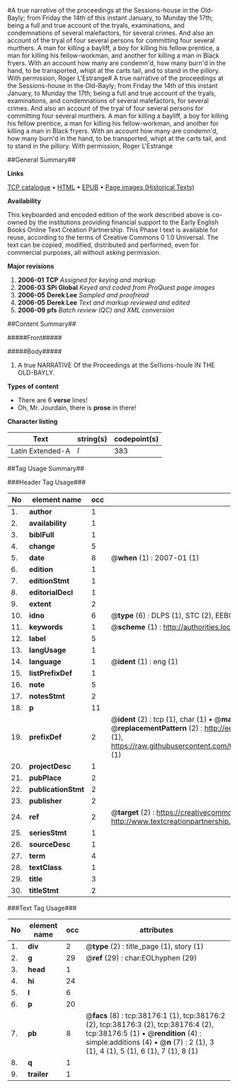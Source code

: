 #A true narrative of the proceedings at the Sessions-house in the Old-Bayly; from Friday the 14th of this instant January, to Munday the 17th; being a full and true account of the tryals, examinations, and condemnations of several malefactors, for several crimes. And also an account of the tryal of four several persons for committing four several murthers. A man for killing a bayliff, a boy for killing his fellow prentice, a man for killing his fellow-workman, and another for killing a man in Black fryers. With an account how many are condemn'd, how many burn'd in the hand, to be transported, whipt at the carts tail, and to stand in the pillory. With permission, Roger L'Estrange#
A true narrative of the proceedings at the Sessions-house in the Old-Bayly; from Friday the 14th of this instant January, to Munday the 17th; being a full and true account of the tryals, examinations, and condemnations of several malefactors, for several crimes. And also an account of the tryal of four several persons for committing four several murthers. A man for killing a bayliff, a boy for killing his fellow prentice, a man for killing his fellow-workman, and another for killing a man in Black fryers. With an account how many are condemn'd, how many burn'd in the hand, to be transported, whipt at the carts tail, and to stand in the pillory. With permission, Roger L'Estrange

##General Summary##

**Links**

[TCP catalogue](http://www.ota.ox.ac.uk/tcp/)  • 
[HTML](http://tei.it.ox.ac.uk/tcp/Texts-HTML/free/A63/A63587.html)  • 
[EPUB](http://tei.it.ox.ac.uk/tcp/Texts-EPUB/free/A63/A63587.epub) • 
[Page images (Historical Texts)](https://data.historicaltexts.jisc.ac.uk/view?pubId=eebo-99833698e&pageId=eebo-99833698e-38176-1)

**Availability**

This keyboarded and encoded edition of the
	       work described above is co-owned by the institutions
	       providing financial support to the Early English Books
	       Online Text Creation Partnership. This Phase I text is
	       available for reuse, according to the terms of Creative
	       Commons 0 1.0 Universal. The text can be copied,
	       modified, distributed and performed, even for
	       commercial purposes, all without asking permission.

**Major revisions**

1. __2006-01__ __TCP__ *Assigned for keying and markup*
1. __2006-03__ __SPi Global__ *Keyed and coded from ProQuest page images*
1. __2006-05__ __Derek Lee__ *Sampled and proofread*
1. __2006-05__ __Derek Lee__ *Text and markup reviewed and edited*
1. __2006-09__ __pfs__ *Batch review (QC) and XML conversion*

##Content Summary##

#####Front#####

#####Body#####

1. A true NARRATIVE Of the Proceedings at the Seſſions-houſe IN THE OLD-BAYLY.

**Types of content**

  * There are 6 **verse** lines!
  * Oh, Mr. Jourdain, there is **prose** in there!

**Character listing**


|Text|string(s)|codepoint(s)|
|---|---|---|
|Latin Extended-A|ſ|383|

##Tag Usage Summary##

###Header Tag Usage###

|No|element name|occ|attributes|
|---|---|---|---|
|1.|__author__|1||
|2.|__availability__|1||
|3.|__biblFull__|1||
|4.|__change__|5||
|5.|__date__|8| @__when__ (1) : 2007-01 (1)|
|6.|__edition__|1||
|7.|__editionStmt__|1||
|8.|__editorialDecl__|1||
|9.|__extent__|2||
|10.|__idno__|6| @__type__ (6) : DLPS (1), STC (2), EEBO-CITATION (1), PROQUEST (1), VID (1)|
|11.|__keywords__|1| @__scheme__ (1) : http://authorities.loc.gov/ (1)|
|12.|__label__|5||
|13.|__langUsage__|1||
|14.|__language__|1| @__ident__ (1) : eng (1)|
|15.|__listPrefixDef__|1||
|16.|__note__|5||
|17.|__notesStmt__|2||
|18.|__p__|11||
|19.|__prefixDef__|2| @__ident__ (2) : tcp (1), char (1)  •  @__matchPattern__ (2) : ([0-9\-]+):([0-9IVX]+) (1), (.+) (1)  •  @__replacementPattern__ (2) : http://eebo.chadwyck.com/downloadtiff?vid=$1&page=$2 (1), https://raw.githubusercontent.com/textcreationpartnership/Texts/master/tcpchars.xml#$1 (1)|
|20.|__projectDesc__|1||
|21.|__pubPlace__|2||
|22.|__publicationStmt__|2||
|23.|__publisher__|2||
|24.|__ref__|2| @__target__ (2) : https://creativecommons.org/publicdomain/zero/1.0/ (1), http://www.textcreationpartnership.org/docs/. (1)|
|25.|__seriesStmt__|1||
|26.|__sourceDesc__|1||
|27.|__term__|4||
|28.|__textClass__|1||
|29.|__title__|3||
|30.|__titleStmt__|2||


###Text Tag Usage###

|No|element name|occ|attributes|
|---|---|---|---|
|1.|__div__|2| @__type__ (2) : title_page (1), story (1)|
|2.|__g__|29| @__ref__ (29) : char:EOLhyphen (29)|
|3.|__head__|1||
|4.|__hi__|24||
|5.|__l__|6||
|6.|__p__|20||
|7.|__pb__|8| @__facs__ (8) : tcp:38176:1 (1), tcp:38176:2 (2), tcp:38176:3 (2), tcp:38176:4 (2), tcp:38176:5 (1)  •  @__rendition__ (4) : simple:additions (4)  •  @__n__ (7) : 2 (1), 3 (1), 4 (1), 5 (1), 6 (1), 7 (1), 8 (1)|
|8.|__q__|1||
|9.|__trailer__|1||
